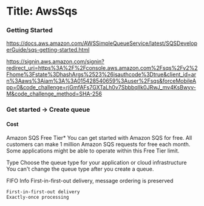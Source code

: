 # Title: AwsSqs


### Getting Started

https://docs.aws.amazon.com/AWSSimpleQueueService/latest/SQSDeveloperGuide/sqs-getting-started.html



https://signin.aws.amazon.com/signin?redirect_uri=https%3A%2F%2Fconsole.aws.amazon.com%2Fsqs%2Fv2%2Fhome%3Fstate%3DhashArgs%2523%26isauthcode%3Dtrue&client_id=arn%3Aaws%3Aiam%3A%3A015428540659%3Auser%2Fsqs&forceMobileApp=0&code_challenge=rjGmfAFs7GXTaLh0v7SbbbqlIk0JRwJ_mv4KsBwyv-M&code_challenge_method=SHA-256



### Get started -> Create queue


#### Cost


Amazon SQS Free Tier*
You can get started with Amazon SQS for free. All customers can make 1 million Amazon SQS requests for free each month. Some applications might be able to operate within this Free Tier limit. 


Type
Choose the queue type for your application or cloud infrastructure
You can't change the queue type after you create a queue.

FIFO Info
First-in-first-out delivery, message ordering is preserved

    First-in-first-out delivery
    Exactly-once processing
	
	
